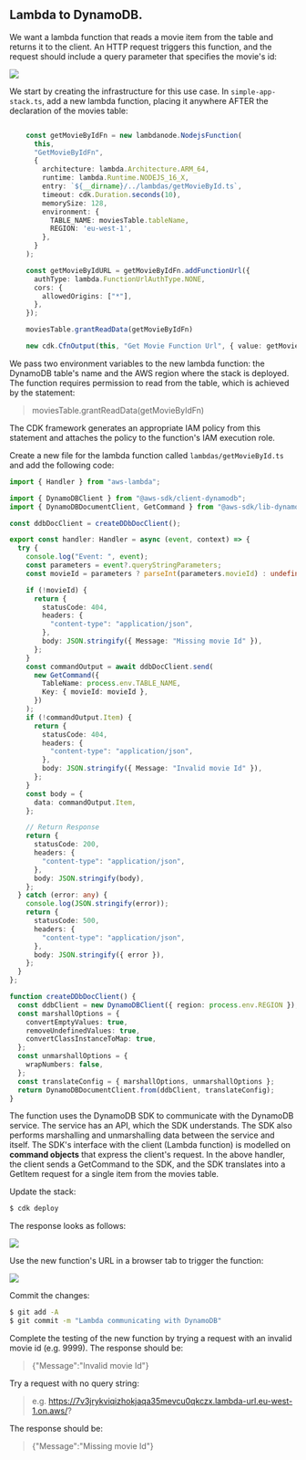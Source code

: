 ## Lambda to DynamoDB.

We want a lambda function that reads a movie item from the table and returns it to the client. An HTTP request triggers this function, and the request should include a query parameter that specifies the movie's id:

![][getmovie]

We start by creating the infrastructure for this use case. In `simple-app-stack.ts`, add a new lambda function, placing it anywhere AFTER the declaration of the movies table:
~~~ts

    const getMovieByIdFn = new lambdanode.NodejsFunction(
      this,
      "GetMovieByIdFn",
      {
        architecture: lambda.Architecture.ARM_64,
        runtime: lambda.Runtime.NODEJS_16_X,
        entry: `${__dirname}/../lambdas/getMovieById.ts`,
        timeout: cdk.Duration.seconds(10),
        memorySize: 128,
        environment: {
          TABLE_NAME: moviesTable.tableName,
          REGION: 'eu-west-1',
        },
      }
    );

    const getMovieByIdURL = getMovieByIdFn.addFunctionUrl({
      authType: lambda.FunctionUrlAuthType.NONE,
      cors: {
        allowedOrigins: ["*"],
      },
    });

    moviesTable.grantReadData(getMovieByIdFn)

    new cdk.CfnOutput(this, "Get Movie Function Url", { value: getMovieByIdURL.url });
~~~
We pass two environment variables to the new lambda function: the DynamoDB table's name and the AWS region where the stack is deployed. The function requires permission to read from the table, which is achieved by the statement:

>    moviesTable.grantReadData(getMovieByIdFn)

The CDK framework generates an appropriate IAM policy from this statement and attaches the policy to the function's IAM execution role.

Create a new file for the lambda function called `lambdas/getMovieById.ts` and add the following code:
~~~ts
import { Handler } from "aws-lambda";

import { DynamoDBClient } from "@aws-sdk/client-dynamodb";
import { DynamoDBDocumentClient, GetCommand } from "@aws-sdk/lib-dynamodb";

const ddbDocClient = createDDbDocClient();

export const handler: Handler = async (event, context) => {
  try {
    console.log("Event: ", event);
    const parameters = event?.queryStringParameters;
    const movieId = parameters ? parseInt(parameters.movieId) : undefined;

    if (!movieId) {
      return {
        statusCode: 404,
        headers: {
          "content-type": "application/json",
        },
        body: JSON.stringify({ Message: "Missing movie Id" }),
      };
    }
    const commandOutput = await ddbDocClient.send(
      new GetCommand({
        TableName: process.env.TABLE_NAME,
        Key: { movieId: movieId },
      })
    );
    if (!commandOutput.Item) {
      return {
        statusCode: 404,
        headers: {
          "content-type": "application/json",
        },
        body: JSON.stringify({ Message: "Invalid movie Id" }),
      };
    }
    const body = {
      data: commandOutput.Item,
    };

    // Return Response
    return {
      statusCode: 200,
      headers: {
        "content-type": "application/json",
      },
      body: JSON.stringify(body),
    };
  } catch (error: any) {
    console.log(JSON.stringify(error));
    return {
      statusCode: 500,
      headers: {
        "content-type": "application/json",
      },
      body: JSON.stringify({ error }),
    };
  }
};

function createDDbDocClient() {
  const ddbClient = new DynamoDBClient({ region: process.env.REGION });
  const marshallOptions = {
    convertEmptyValues: true,
    removeUndefinedValues: true,
    convertClassInstanceToMap: true,
  };
  const unmarshallOptions = {
    wrapNumbers: false,
  };
  const translateConfig = { marshallOptions, unmarshallOptions };
  return DynamoDBDocumentClient.from(ddbClient, translateConfig);
}

~~~
The function uses the DynamoDB SDK to communicate with the DynamoDB service. The service has an API, which the SDK understands. The SDK also performs marshalling and unmarshalling data between the service and itself. The SDK's interface with the client (Lambda function) is modelled on __command objects__ that express the client's request. In the above handler, the client sends a GetCommand to the SDK, and the SDK translates into a GetItem request for a single item from the movies table. 

Update the stack:
~~~bash
$ cdk deploy
~~~
The response looks as follows:

![][getitemdeploy]

Use the new function's URL in a browser tab to trigger the function:

![][getmovie]

Commit the changes:
~~~bash
$ git add -A
$ git commit -m "Lambda communicating with DynamoDB"
~~~
Complete the testing of the new function by trying a request with an invalid movie id (e.g. 9999). The response should be:
      
>{"Message":"Invalid movie Id"}

Try a request with no query string:
      
>e.g. https://7v3jrykviqizhokjaqa35mevcu0qkczx.lambda-url.eu-west-1.on.aws/? 

The response should be:

>{"Message":"Missing movie Id"}

[getmovie]: ./img/getmovie.png
[getitemdeploy]: ./img/getitemdeploy.png
